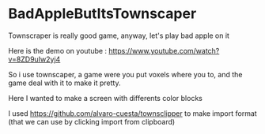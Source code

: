 # BadAppleButItsTownscaper

Townscraper is really good game, anyway, let's play bad apple on it

Here is the demo on youtube : https://www.youtube.com/watch?v=8ZD9uIw2yj4

So i use townscaper, a game were you put voxels where you to, and the game deal with it to make it pretty.

Here I wanted to make a screen with differents color blocks

I used https://github.com/alvaro-cuesta/townsclipper to make import format (that we can use by clicking import from clipboard)
